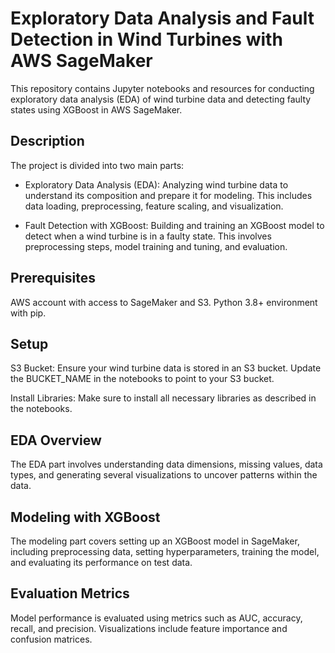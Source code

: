 # Exploratory Data Analysis and Fault Detection in Wind Turbines with AWS SageMaker
This repository contains Jupyter notebooks and resources for conducting exploratory data analysis (EDA) of wind turbine data and detecting faulty states using XGBoost in AWS SageMaker.

## Description
The project is divided into two main parts:

- Exploratory Data Analysis (EDA): Analyzing wind turbine data to understand its composition and prepare it for modeling. This includes data loading, preprocessing, feature scaling, and visualization.

- Fault Detection with XGBoost: Building and training an XGBoost model to detect when a wind turbine is in a faulty state. This involves preprocessing steps, model training and tuning, and evaluation.

## Prerequisites
AWS account with access to SageMaker and S3.
Python 3.8+ environment with pip.

## Setup
S3 Bucket: Ensure your wind turbine data is stored in an S3 bucket. Update the BUCKET_NAME in the notebooks to point to your S3 bucket.

Install Libraries: Make sure to install all necessary libraries as described in the notebooks.

## EDA Overview
The EDA part involves understanding data dimensions, missing values, data types, and generating several visualizations to uncover patterns within the data.

## Modeling with XGBoost
The modeling part covers setting up an XGBoost model in SageMaker, including preprocessing data, setting hyperparameters, training the model, and evaluating its performance on test data.

## Evaluation Metrics
Model performance is evaluated using metrics such as AUC, accuracy, recall, and precision. Visualizations include feature importance and confusion matrices.
